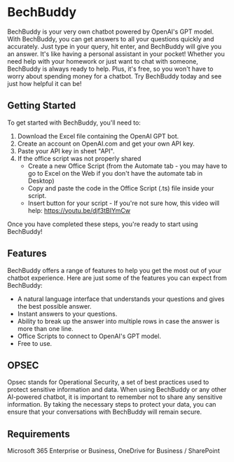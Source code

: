 # BechBuddy

BechBuddy is your very own chatbot powered by OpenAI's GPT model. With BechBuddy, you can get answers to all your questions quickly and accurately. Just type in your query, hit enter, and BechBuddy will give you an answer. It's like having a personal assistant in your pocket! Whether you need help with your homework or just want to chat with someone, BechBuddy is always ready to help. Plus, it's free, so you won't have to worry about spending money for a chatbot. Try BechBuddy today and see just how helpful it can be!


## Getting Started
To get started with BechBuddy, you'll need to:
1. Download the Excel file containing the OpenAI GPT bot.
2. Create an account on OpenAI.com and get your own API key.
3. Paste your API key in sheet "API".
4. If the office script was not properly shared
    - Create a new Office Script (from the Automate tab - you may have to go to Excel on the Web if you don't have the automate tab in Desktop)
    - Copy and paste the code in the Office Script (.ts) file inside your script.
    - Insert button for your script - If you're not sure how, this video will help: https://youtu.be/djf3tBIYmCw

Once you have completed these steps, you're ready to start using BechBuddy!

## Features
BechBuddy offers a range of features to help you get the most out of your chatbot experience. Here are just some of the features you can expect from BechBuddy:
- A natural language interface that understands your questions and gives the best possible answer.
- Instant answers to your questions.
- Ability to break up the answer into multiple rows in case the answer is more than one line.
- Office Scripts to connect to OpenAI's GPT model.
- Free to use.


## OPSEC
Opsec stands for Operational Security, a set of best practices used to protect sensitive information and data. 
When using BechBuddy or any other AI-powered chatbot, it is important to remember not to share any sensitive information. By taking the necessary steps to protect your data, you can ensure that your conversations with BechBuddy will remain secure.


## Requirements
Microsoft 365 Enterprise or Business, OneDrive for Business / SharePoint
